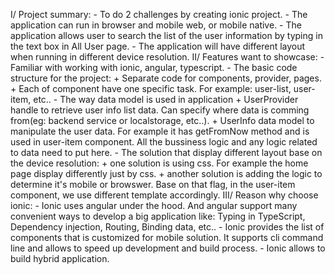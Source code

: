 I/ Project summary:
    - To do 2 challenges by creating ionic project.
    - The application can run in browser and mobile web, or mobile native.
    - The application allows user to search the list of the user information by typing in the text box in All User page.
    - The application will have different layout when running in different device resolution.
II/ Features want to showcase:
    - Familiar with working with ionic, angular, typescript.
    - The basic code structure for the project:
        + Separate code for components, provider, pages.
        + Each of component have one specific task. For example: user-list, user-item, etc..
    - The way data model is used in application
        + UserProvider handle to retrieve user info list data. Can specify where data is comming from(eg: backend service or localstorage, etc..).
        + UserInfo data model to manipulate the user data. For example it has getFromNow method and is used in user-item component. All the bussiness logic and any logic related to data need to put here.
    - The solution that display different layout base on the device resolution:
        + one solution is using css. For example the home page display differently just by css.
        + another solution is adding the logic to determine it's mobile or browswer. Base on that flag, in the user-item component, we use different template accordingly.
III/ Reason why choose ionic:
    - Ionic uses angular under the hood. And angular support many convenient ways to develop a big application like: Typing in TypeScript, Dependency injection, Routing, Binding data, etc..
    - Ionic provides the list of components that is customized for mobile solution. It supports cli command line and allows to speed up development and build process.
    - Ionic allows to build hybrid application.
